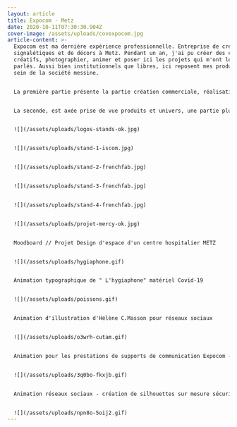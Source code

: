 ```yaml
---
layout: article
title: Expocom - Metz
date: 2020-10-11T07:30:30.904Z
cover-image: /assets/uploads/covexpocom.jpg
article-content: >-
  Expocom est ma dernière expérience professionnelle. Entreprise de création de
  signalétiques et de décors à Metz. Pendant un an, j'ai pu créer des contenus
  créatifs, photographier, animer et poser ici les projets qui m'ont le plus
  parlés. Aussi bien institutionnels que libres, ici reposent mes productions au
  sein de la société messine. 


  La première partie présente la partie création commerciale, réalisations de stands, moodboards projets  animations des produits mis en avant Covid-19 & réseaux sociaux.


  La seconde, est axée prise de vue produits et univers, une partie plus libre et moins commerciale mais qui fait échos à la partie créative de la société.


  ![](/assets/uploads/logos-stands-ok.jpg)


  ![](/assets/uploads/stand-1-iscom.jpg)


  ![](/assets/uploads/stand-2-frenchfab.jpg)


  ![](/assets/uploads/stand-3-frenchfab.jpg)


  ![](/assets/uploads/stand-4-frenchfab.jpg)


  ![](/assets/uploads/projet-mercy-ok.jpg)


  Moodboard // Projet Design d'espace d'un centre hospitalier METZ


  ![](/assets/uploads/hygiaphone.gif)


  Animation typographique de " L'hygiaphone" matériel Covid-19 


  ![](/assets/uploads/poissons.gif)


  Animation d'illustration d'Hélène C.Masson pour réseaux sociaux 


  ![](/assets/uploads/o3wrh-cutam.gif)


  Animation pour les prestations de supports de communication Expocom - Newsletter 


  ![](/assets/uploads/3q0bo-fkxjb.gif)


  Animation réseaux sociaux - création de silhouettes sur mesure sécurité Covid-19


  ![](/assets/uploads/npn8o-5oij2.gif)
---
```


